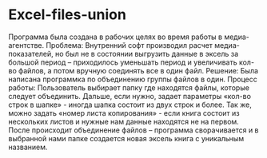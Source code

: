 # Excel-files-union
Программа была создана в рабочих целях во время работы в медиа-агентстве.
Проблема: Внутренний софт производил расчет медиа-показателей, но был не в состоянии выгрузить данные в эксель за большой период – приходилось уменьшать период и увеличивать кол-во файлов, а потом вручную соединять все в один файл.
Решение: Была написана программка по объединению группы файлов в один.
Процесс работы: Пользователь выбирает папку где находятся файлы, которые следует объединить. Дальше, если нужно, задает параметры «кол-во строк в шапке» - иногда шапка состоит из двух строк и более. Так же, можно задать «номер листа копирования» - если книга состоит из нескольких листов и нужные нам данные находятся не на первом. После происходит объединение файлов – программа сворачивается и в выбранной нами папке создается новая эксель книга с уникальным названием.
